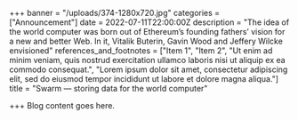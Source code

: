+++
banner = "/uploads/374-1280x720.jpg"
categories = ["Announcement"]
date = 2022-07-11T22:00:00Z
description = "The idea of the world computer was born out of Ethereum’s founding fathers’ vision for a new and better Web. In it, Vitalik Buterin, Gavin Wood and Jeffery Wilcke envisioned"
references_and_footnotes = ["Item 1", "Item 2", "Ut enim ad minim veniam, quis nostrud exercitation ullamco                 laboris nisi ut aliquip ex ea commodo consequat.", "Lorem ipsum dolor sit amet, consectetur adipiscing elit, sed do                 eiusmod tempor incididunt ut labore et dolore magna aliqua."]
title = "Swarm — storing data for the world computer"

+++
Blog content goes here.